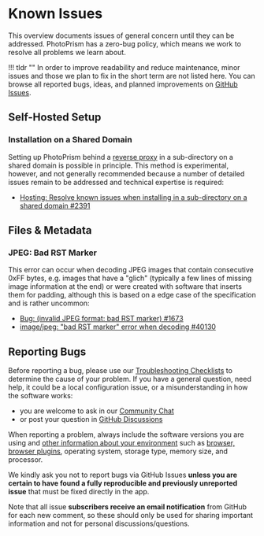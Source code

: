 # Known Issues

This overview documents issues of general concern until they can be addressed. PhotoPrism has a zero-bug policy, which means we work to resolve all problems we learn about.

!!! tldr ""
    In order to improve readability and reduce maintenance, minor issues and those we plan to fix in the short term are not listed here. You can browse all reported bugs, ideas, and planned improvements on [GitHub Issues](https://github.com/photoprism/photoprism/issues).

## Self-Hosted Setup

### Installation on a Shared Domain

Setting up PhotoPrism behind a [reverse proxy](../proxies/traefik.md) in a sub-directory on a shared domain is possible in principle. This method is experimental, however, and not generally recommended because a number of detailed issues remain to be addressed and technical expertise is required:

- [Hosting: Resolve known issues when installing in a sub-directory on a shared domain #2391](https://github.com/photoprism/photoprism/issues/2391)

## Files & Metadata

### JPEG: Bad RST Marker

This error can occur when decoding JPEG images that contain consecutive 0xFF bytes, e.g. images that have a "glich" (typically a few lines of missing image information at the end) or were created with software that inserts them for padding, although this is based on a edge case of the specification and is rather uncommon:

- [Bug: (invalid JPEG format: bad RST marker) #1673](https://github.com/photoprism/photoprism/issues/1673)
- [image/jpeg: "bad RST marker" error when decoding #40130](https://github.com/golang/go/issues/40130)

## Reporting Bugs ##

Before reporting a bug, please use our [Troubleshooting Checklists](index.md)
to determine the cause of your problem. If you have a general question, need help, it could be a local configuration
issue, or a misunderstanding in how the software works:

- you are welcome to ask in our [Community Chat](https://link.photoprism.app/chat)
- or post your question in [GitHub Discussions](https://link.photoprism.app/discussions)

When reporting a problem, always include the software versions you are using and [other information about your environment](https://github.com/photoprism/photoprism/blob/develop/.github/ISSUE_TEMPLATE/bug_report.md)
such as [browser, browser plugins](browsers.md), operating system, storage type,
memory size, and processor.

We kindly ask you not to report bugs via GitHub Issues **unless you are certain to have found a fully reproducible and previously unreported issue** that must be fixed directly in the app.

Note that all issue **subscribers receive an email notification** from GitHub for each new comment, so these should only be used for sharing important information and not for personal discussions/questions.
